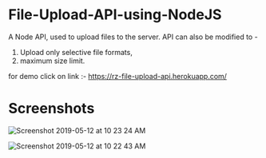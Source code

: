 # File-Upload-API-using-NodeJS
A Node API, used to upload files to the server. API can also be modified to -
1. Upload only selective file formats, 
2. maximum size limit.

for demo click on link :- https://rz-file-upload-api.herokuapp.com/

# Screenshots
![Screenshot 2019-05-12 at 10 23 24 AM](https://user-images.githubusercontent.com/32851453/57577948-13f62a80-74a0-11e9-9cb5-c06b0da8e06c.png)


![Screenshot 2019-05-12 at 10 22 43 AM](https://user-images.githubusercontent.com/32851453/57577949-15bfee00-74a0-11e9-98e8-5319f088969a.png)
